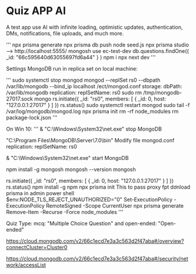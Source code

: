 # Quiz APP AI

A test app use AI with infinite loading, optimistic updates, authentication, DMs, notifications, file uploads, and much more.

'''
npx prisma generate
npx prisma db push
node seed.js
npx prisma studio --> http://localhost:5555/
mongosh
use ec-test-dev
db.questions.findOne({ _id: "66c595640d63055697fd6a44" } )
npm i
npx next dev
'''

Settings MongoDB run in replica set on local machine:

'''
sudo systemctl stop mongod
mongod --replSet rs0 --dbpath /var/lib/mongodb --bind_ip localhost
/ect/mongod.conf
storage:
  dbPath: /var/lib/mongodb
replication:
  replSetName: rs0
sudo rm /tmp/mongodb-27017.sock
mongo
rs.initiate({
  _id: "rs0",
  members: [
    { _id: 0, host: "127.0.0.1:27017" }
  ]
})
rs.status()
sudo systemctl restart mongod
sudo tail -f /var/log/mongodb/mongod.log
npx prisma init
rm -rf node_modules
rm package-lock.json
''' 

On Win 10:
'''
& "C:\Windows\System32\net.exe" stop MongoDB

"C:\Program Files\MongoDB\Server\7.0\bin"
Modify file mongod.conf
replication:
  replSetName: rs0

& "C:\Windows\System32\net.exe" start MongoDB

npm install -g mongosh
mongosh --version
mongosh

rs.initiate({
  _id: "rs0",
  members: [
    { _id: 0, host: "127.0.0.1:27017" }
  ]
})
rs.status()
npm install -g npm
npx prisma init
This to pass proxy fpt dơnload prisma in admin power shell 
$env:NODE_TLS_REJECT_UNAUTHORIZED="0"
Set-ExecutionPolicy -ExecutionPolicy RemoteSigned -Scope CurrentUser
npx prisma generate
Remove-Item -Recurse -Force node_modules
'''

Quiz Type: mcq: "Multiple Choice Question" and open-ended: "Open-ended"

https://cloud.mongodb.com/v2/66c1ecd7e3a3c563d2f47aba#/overview?connectCluster=Cluster0

https://cloud.mongodb.com/v2/66c1ecd7e3a3c563d2f47aba#/security/network/accessList
